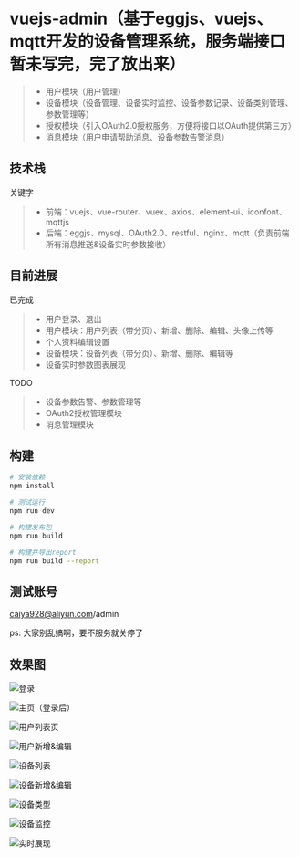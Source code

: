 # vuejs-admin（基于eggjs、vuejs、mqtt开发的设备管理系统，服务端接口暂未写完，完了放出来）

> * 用户模块（用户管理）
> * 设备模块（设备管理、设备实时监控、设备参数记录、设备类别管理、参数管理等）
> * 授权模块（引入OAuth2.0授权服务，方便将接口以OAuth提供第三方）
> * 消息模块（用户申请帮助消息、设备参数告警消息）

## 技术栈

关键字

> * 前端：vuejs、vue-router、vuex、axios、element-ui、iconfont、mqttjs
> * 后端：eggjs、mysql、OAuth2.0、restful、nginx、mqtt（负责前端所有消息推送&设备实时参数接收）

## 目前进展

已完成

> * 用户登录、退出
> * 用户模块：用户列表（带分页）、新增、删除、编辑、头像上传等
> * 个人资料编辑设置
> * 设备模块：设备列表（带分页）、新增、删除、编辑等
> * 设备实时参数图表展现

TODO

> * 设备参数告警、参数管理等
> * OAuth2授权管理模块
> * 消息管理模块

## 构建

``` bash
# 安装依赖
npm install

# 测试运行
npm run dev

# 构建发布包
npm run build

# 构建并导出report
npm run build --report
```

## 测试账号

caiya928@aliyun.com/admin

ps: 大家别乱搞啊，要不服务就关停了

## 效果图

![登录](https://raw.githubusercontent.com/caiya/imgs/2a33e9a186536903ac75bcae5cffb9274876462f/dev-login.png)

![主页（登录后）](https://raw.githubusercontent.com/caiya/imgs/2a33e9a186536903ac75bcae5cffb9274876462f/dev-main.png)

![用户列表页](https://raw.githubusercontent.com/caiya/imgs/2a33e9a186536903ac75bcae5cffb9274876462f/dev-users.png)

![用户新增&编辑](https://raw.githubusercontent.com/caiya/imgs/2a33e9a186536903ac75bcae5cffb9274876462f/dev-user-add.png)

![设备列表](https://raw.githubusercontent.com/caiya/imgs/2a33e9a186536903ac75bcae5cffb9274876462f/dev-devices.png)

![设备新增&编辑](https://raw.githubusercontent.com/caiya/imgs/2a33e9a186536903ac75bcae5cffb9274876462f/dev-device-edit.png)

![设备类型](https://raw.githubusercontent.com/caiya/imgs/2a33e9a186536903ac75bcae5cffb9274876462f/dev-devtypes.png)

![设备监控](https://raw.githubusercontent.com/caiya/imgs/41f4765c49f7f1f93fed35b3a2099c8e16f1ba93/s-11.png)

![实时展现](https://raw.githubusercontent.com/caiya/imgs/41f4765c49f7f1f93fed35b3a2099c8e16f1ba93/s-22.png)

